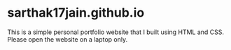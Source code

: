 # sarthak17jain.github.io
This is a simple personal portfolio website that I built using HTML and CSS. 
Please open the website on a laptop only.
